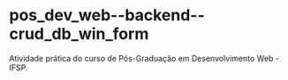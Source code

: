 # pos_dev_web--backend--crud_db_win_form
Atividade prática do curso de Pós-Graduação em Desenvolvimento Web - IFSP.
